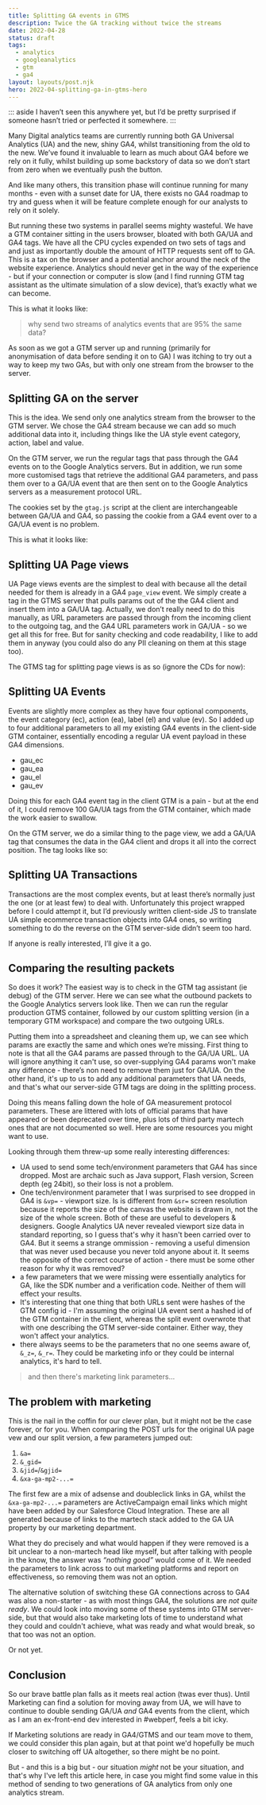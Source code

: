 ```yaml
---
title: Splitting GA events in GTMS
description: Twice the GA tracking without twice the streams
date: 2022-04-28
status: draft
tags:
  - analytics
  - googleanalytics
  - gtm
  - ga4
layout: layouts/post.njk
hero: 2022-04-splitting-ga-in-gtms-hero
---
```


::: aside
I haven’t seen this anywhere yet, but I’d be pretty surprised if someone hasn’t tried or perfected it somewhere.
:::

Many Digital analytics teams are currently running both GA Universal Analytics (UA) and the new, shiny GA4, whilst transitioning from the old to the new. We’ve found it invaluable to learn as much about GA4 before we rely on it fully, whilst building up some backstory of data so we don’t start from zero when we eventually push the button.

And like many others, this transition phase will continue running for many months - even with a sunset date for UA, there exists no GA4 roadmap to try and guess when it will be feature complete enough for our analysts to rely on it solely.

But running these two systems in parallel seems mighty wasteful. We have a GTM container sitting in the users browser, bloated with both GA/UA and GA4 tags. We have all the CPU cycles expended on two sets of tags and and just as importantly double the amount of HTTP requests sent off to GA. This is a tax on the browser and a potential anchor around the neck of the website experience. Analytics should never get in the way of the experience - but if your connection or computer is slow (and I find running GTM tag assistant as the ultimate simulation of a slow device), that’s exactly what we can become.

This is what it looks like:


> why send two streams of analytics events that are 95% the same data?

As soon as we got a GTM server up and running (primarily for anonymisation of data before sending it on to GA) I was itching to try out a way to keep my two GAs, but with only one stream from the browser to the server.

## Splitting GA on the server

This is the idea. We send only one analytics stream from the browser to the GTM server. We chose the GA4 stream because we can add so much additional data into it, including things like the UA style event category, action, label and value. 

On the GTM server, we run the regular tags that pass through the GA4 events on to the Google Analytics servers. But in addition, we run some more customised tags that retrieve the additional GA4 parameters, and pass them over to a GA/UA event that are then sent on to the Google Analytics servers as a measurement protocol URL.

The cookies set by the `gtag.js` script at the client are interchangeable between GA/UA and GA4, so passing the cookie from a GA4 event over to a GA/UA event is no problem.

This is what it looks like:

## Splitting UA Page views

UA Page views events are the simplest to deal with because all the detail needed for them is already in a GA4 `page_view` event. We simply create a tag in the GTMS server that pulls params out of the the GA4 client and insert them into a GA/UA tag. Actually, we don’t really need to do this manually, as URL parameters are passed through from the incoming client to the outgoing tag, and the GA4 URL parameters work in GA/UA - so we get all this for free. But for sanity checking and code readability, I like to add them in anyway (you could also do any PII cleaning on them at this stage too).

The GTMS tag for splitting page views is as so (ignore the CDs for now):

## Splitting UA Events

Events are slightly more complex as they have four optional components, the event category (ec), action (ea), label (el) and value (ev). So I added up to four additional parameters to all my existing GA4 events in the client-side GTM container, essentially encoding a regular UA event payload in these GA4 dimensions.

- gau_ec
- gau_ea
- gau_el
- gau_ev

Doing this for each GA4 event tag in the client GTM is a pain - but at the end of it, I could remove 100 GA/UA tags from the GTM container, which made the work easier to swallow.

On the GTM server, we do a similar thing to the page view, we add a GA/UA tag that consumes the data in the GA4 client and drops it all into the correct position. The tag looks like so:

## Splitting UA Transactions

Transactions are the most complex events, but at least there’s normally just the one (or at least few) to deal with. Unfortunately this project wrapped before I could attempt it, but I’d previously written client-side JS to translate UA simple ecommerce transaction objects into GA4 ones, so writing something to do the reverse on the GTM server-side didn’t seem too hard.

If anyone is really interested, I’ll give it a go.

## Comparing the resulting packets

So does it work? The easiest way is to check in the GTM tag assistant (ie debug) of the GTM server. Here we can see what the outbound packets to the Google Analytics servers look like. Then we can run the regular production GTMS container, followed by our custom splitting version (in a temporary GTM workspace) and compare the two outgoing URLs.

Putting them into a spreadsheet and cleaning them up, we can see which params are exactly the same and which ones we’re missing. First thing to note is that all the GA4 params are passed through to the GA/UA URL. UA will ignore anything it can't use, so over-supplying GA4 params won't make any difference - there’s non need to remove them just for GA/UA. On the other hand, it's up to us to add any additional parameters that UA needs, and that's what our server-side GTM tags are doing in the splitting process.


Doing this means falling down the hole of GA measurement protocol parameters. These are littered with lots of official params that have appeared or been deprecated over time, plus lots of third party martech ones that are not documented so well. Here are some resources you might want to use. 

Looking through them threw-up some really interesting differences:
- UA used to send some tech/environment parameters that GA4 has since dropped. Most are archaic such as Java support, Flash version, Screen depth (eg 24bit), so their loss is not a problem. 
- One tech/environment parameter that I was surprised to see dropped in GA4 is `&vp=` - viewport size. Is is different from `&sr=` screen resolution because it reports the size of the canvas the website is drawn in, not the size of the whole screen. Both of these are useful to developers & designers. Google Analytics UA never revealed viewport size data in standard reporting, so I guess that's why it hasn't been carried over to GA4. But it seems a strange ommission - removing a useful dimension that was never used because you never told anyone about it. It seems the opposite of the correct course of action - there must be some other reason for why it was removed?
- a few parameters that we were missing were essentially analytics for GA, like the SDK number and a verification code. Neither of them will effect your results.
- It's interesting that one thing that both URLs sent were hashes of the GTM config id - I'm assuming the original UA event sent a hashed id of the GTM container in the client, whereas the split event overwrote that with one describing the GTM server-side container. Either way, they won't affect your analytics.
- there always seems to be the parameters that no one seems aware of, `&_z=`,  `&_r=`. They could be marketing info or they could be internal analytics, it's hard to tell.

> and then there's marketing link parameters…

## The problem with marketing

This is the nail in the coffin for our clever plan, but it might not be the case forever, or for you. When comparing the POST urls for the original UA page vew and our split version, a few parameters jumped out:

1. `&a=`
1. `&_gid=`
1. `&jid=`/`&gjid=`
1. `&xa-ga-mp2-...=`

The first few are a mix of adsense and doubleclick links in GA, whilst the `&xa-ga-mp2-...=` parameters are ActiveCampaign email links which might have been added by our Salesforce Cloud Integration. These are all generated because of links to the martech stack added to the GA UA property by our marketing department.

What they do precisely and what would happen if they were removed is a bit unclear to a non-martech head like myself, but after talking with people in the know, the answer was _“nothing good”_ would come of it. We needed the parameters to link across to out marketing platforms and report on effectiveness, so removing them was not an option. 

The alternative solution of switching these GA connections across to GA4 was also a non-starter - as with most things GA4, the solutions are _not quite ready_. We could look into moving some of these systems into GTM server-side, but that would also take marketing lots of time to understand what they could and couldn't achieve, what was ready and what would break, so that too was not an option.

Or not yet.

## Conclusion

So our brave battle plan falls as it meets real action (twas ever thus). Until Marketing can find a solution for moving away from UA, we will have to continue to double sending GA/UA _and_ GA4 events from the client, which as I am an ex-front-end dev interested in #webperf, feels a bit icky.

If Marketing solutions are ready in GA4/GTMS and our team move to them, we could consider this plan again, but at that point we'd hopefully be much closer to switching off UA altogether, so there might be no point.

But - and this is a big but - our situation _might_ not be your situation, and that's why I've left this article here, in case you might find some value in this method of sending to two generations of GA analytics from only one analytics stream.

